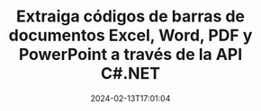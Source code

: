 ---
############################# Static ############################
layout: "auto-gen-parser"
date: 2024-02-13T17:01:04
draft: false
otherformats: ods odt one otp ott pdf pps ppsx ppt pptx rtf tex vdx vsdm vsdx vssm

############################# Head ############################
head_title: ".NET API para extraer códigos de barras de PDF, DOCX, PPTX, XLSX, EPUB y más"
head_description: "GroupDocs.Parser .NET API permite a los desarrolladores de software extraer códigos de barras de PDF, DOC, DOCX, PPT, PPTX, EML, MSG, XLS, XLSX, CSV, ODT, RTF y EPUB documentos dentro de .NET aplicaciones."

############################# Header ############################
title: "Extraiga códigos de barras de documentos Excel, Word, PDF y PowerPoint a través de la API C#.NET"
description: "GroupDocs.Parser .NET API permite a los programadores extraer códigos de barras de PDF, DOC, DOCX, PPT, PPTX, EML, MSG, XLS, XLSX, CSV , ODT, RTF y EPUB documentos o área de página."
bg_image: "https://cms.admin.containerize.com/templates/aspose/App_Themes/V3/images/bg/header1.png"
bg_overlay: false
button:
    enable: true
    icon: "fas fa-arrow-down"
    label: "Descargue prueba gratis"
    link: "https://downloads.groupdocs.com/parser/net"

############################# SubMenu ############################
submenu:
    enable: true

    left:
        img_alt: "GroupDocs.Parser for .NET"
        image: "https://cms.admin.containerize.com/templates/groupdocs/images/product-logos/90x90-noborder/groupdocs-parser-net.png"
        product: "GroupDocs.Parser"
        platform: ".NET"

    middle:
        button:

            # button loop
            - link: "https://apireference.groupdocs.com/parser/net"
              text: "Referencia de la API"

            # button loop
            - link: "https://github.com/groupdocs-parser"
              text: "Ejemplos de código"

            # button loop
            - link: "https://products.groupdocs.app/parser/family"
              text: "demostraciones en vivo"

            # button loop
            - link: "https://purchase.groupdocs.com/pricing/parser/net"
              text: "Precios"

    right:
        link_download: "https://downloads.groupdocs.com/parser"
        link_learn: "https://docs.groupdocs.com/parser/net"
        link_buy: "https://purchase.groupdocs.com"

############################# About ############################
about:
    enable: true
    title: "¿Cómo extraer códigos de barras de XLS archivos .NET API?"
    content: |
        Los códigos de barras son representaciones legibles por máquina de números y caracteres que se usan comúnmente en todo el mundo en muchos contextos, como el escaneo e identificación de productos, el seguimiento de piezas de automóviles, la gestión de inventario, etc. GroupDocs.Parser for .NET es una potente API que ayuda a los desarrolladores a desarrollar una solución para extraer texto, imágenes y códigos de barras de diferentes tipos de formatos de documentos admitidos, como PDF, correos electrónicos, libros electrónicos, Microsoft Office formatos: Word ({ 377}, DOCX), PowerPoint (PPT, PPTX), Excel (XLS, XLSX), formatos de correo electrónico (EML, MSG) y muchos más. La API .NET ha incluido compatibilidad con varias funciones avanzadas de análisis de documentos, como la búsqueda de texto por palabras clave, la extracción precisa de texto, la extracción de texto con formato HTML o Markdown, la extracción de áreas de texto con coordenadas, la extracción de metadatos o códigos de barras, etc.
        
        

############################# Steps ############################
steps:
    enable: true
    title_left: "Extraer códigos de barras de XLS en .NET"
    content_left: |
        [GroupDocs.Parser for .NET](/es/parser/net/) facilita a los desarrolladores de C# la extracción de códigos de barras de un archivo XLS mediante la implementación de unos sencillos pasos.
        
        * Crear una instancia del objeto [Parser](https://reference.groupdocs.com/net/parser/groupdocs.parser/parser) para el documento inicial;
        * Compruebe si el archivo admite la extracción de código de barras;
        * Llame al método [GetBarcodes](https://reference.groupdocs.com/parser/net/groupdocs.parser/parser/methods/getbarcodes) y obtenga la colección de [PageBarcodeArea](https://reference.groupdocs.com/parser/net/groupdocs.parser.data/pagebarcodearea) objetos;
        * Iterar a través de la colección y obtener un valor de código de barras.

    title_right: "Más información sobre la extracción de códigos de barras"
    content_right: |
        * <a href="https://docs.groupdocs.com/parser/net/extract-barcodes-from-document/">Cómo extraer códigos de barras del documento</a>
        * <a href="https://docs.groupdocs.com/parser/net/extract-barcodes-from-document-page/">Cómo extraer códigos de barras de la página del documento</a>
        * <a href="https://docs.groupdocs.com/parser/net/extract-barcodes-from-document-page-area/">Cómo extraer códigos de barras del área de la página del documento</a>
    
    code: |
     {{% parser/additional-styles %}}
     {{< parser/code-parser title="Cómo extraer códigos de barras del archivo XLS usando el código de ejemplo C#">}}

        ```csharp    
        // Extraiga códigos de barras del archivo XLS usando la API GroupDocs.Parser
        // Crear una instancia de la clase Parser
        using (Parser parser = new Parser(Constants.SamplePdfWithBarcodes)) {
            // Compruebe si el archivo admite la extracción de código de barras
            if (!parser.Features.Barcodes) {
                Console.WriteLine("El archivo no admite la extracción de código de barras.");
                return;
            }

            // {steps.code.scan}
            IEnumerable<PageBarcodeArea> barcodes = parser.GetBarcodes();

            // Iterar sobre códigos de barras
            foreach (PageBarcodeArea barcode in barcodes) {
                // Imprimir el índice de la página
                Console.WriteLine("Page: " + barcode.Page.Index.ToString());
                // Imprimir el valor del código de barras
                Console.WriteLine("Value: " + barcode.Value);
            }
        }
        ```
     {{< /parser/code-parser >}}

############################# More ############################
more:
    enable: true
    title_left: "Requisitos del sistema"
    content_left: |
        GroupDocs.Parser for .NET Las API son compatibles con todas las principales plataformas y sistemas operativos. Antes de ejecutar el código a continuación, asegúrese de tener instalados los siguientes requisitos previos en su sistema.
        
        * Sistemas operativos: Microsoft Windows, Linux, MacOS
        * Entornos de desarrollo: Microsoft Visual Studio, Xamarin, MonoDevelop
        * Marcos
        * Descarga la última versión de GroupDocs.Parser for .NET desde [Nuget](https://www.nuget.org/packages/groupdocs.parser)

    title_right: "Por qué usar GroupDocs.Parser for .NET"
    content_right: |
        * Compatibilidad con la extracción de texto sin formato de cualquier documento compatible    
        * Análisis de documentos a través de plantillas definidas por el usuario    
        * Totalmente compatible con la extracción de texto estructurado    
        * Búsqueda de texto por palabra clave y expresión regular    
        * Extraiga texto formateado, metadatos, imágenes, contenedores y archivos adjuntos    
        * Extraiga la tabla de contenido para algunos formatos de documentos compatibles    
        * Analizar datos de formulario de PDF documentos    
        * Extraer hipervínculos del documento   

############################# Demos ############################
demos:
    enable: true
    title: "Demostraciones en vivo: extraiga códigos de barras de documentos en línea"
    content: |
       Extraiga los códigos de barras de los documentos ahora mismo visitando el sitio web [GroupDocs.Parser Live Demos](https://products.groupdocs.app/parser/barcodes/).
       La demostración en vivo tiene los siguientes beneficios.
        
############################# About Formats ############################
about_formats:
    enable: true

############################# More Formats ############################
more_formats:
    enable: true
    title: "Extraiga códigos de barras de otros formatos de documentos"
    content: |
        .NET análisis de documentos y API de extracción de código de barras para formatos de archivo e imágenes. Extraiga datos para algunos de los formatos de archivo populares como se indica a continuación.

############################# Back to top ###############################
back_to_top:
    enable: true
---